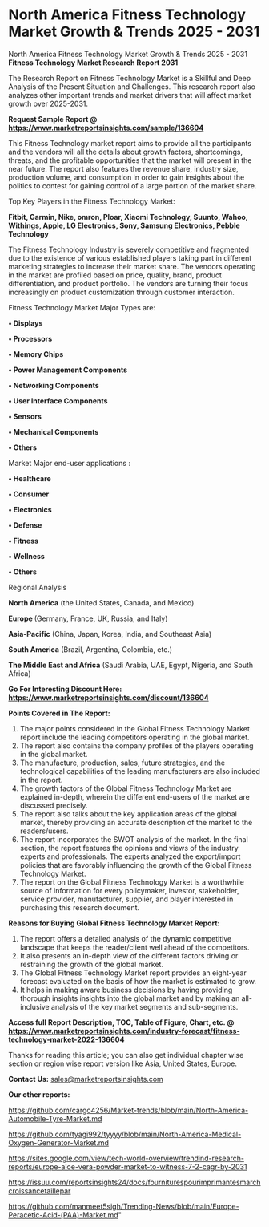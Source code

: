 # North America Fitness Technology Market Growth & Trends 2025 - 2031
North America Fitness Technology Market Growth & Trends 2025 - 2031
<strong>Fitness Technology Market Research Report 2031</strong>

The Research Report on Fitness Technology Market is a Skillful and Deep Analysis of the Present Situation and Challenges. This research report also analyzes other important trends and market drivers that will affect market growth over 2025-2031.

<strong>Request Sample Report @ <a href=https://www.marketreportsinsights.com/sample/136604>https://www.marketreportsinsights.com/sample/136604</a></strong>

This Fitness Technology market report aims to provide all the participants and the vendors will all the details about growth factors, shortcomings, threats, and the profitable opportunities that the market will present in the near future. The report also features the revenue share, industry size, production volume, and consumption in order to gain insights about the politics to contest for gaining control of a large portion of the market share.

Top Key Players in the Fitness Technology Market:

<strong>Fitbit, Garmin, Nike, omron, Ploar, Xiaomi Technology, Suunto, Wahoo, Withings, Apple, LG Electronics, Sony, Samsung Electronics, Pebble Technology</strong>

The Fitness Technology Industry is severely competitive and fragmented due to the existence of various established players taking part in different marketing strategies to increase their market share. The vendors operating in the market are profiled based on price, quality, brand, product differentiation, and product portfolio. The vendors are turning their focus increasingly on product customization through customer interaction.

Fitness Technology Market Major Types are:

<strong>• Displays

• Processors

• Memory Chips

• Power Management Components

• Networking Components

• User Interface Components

• Sensors

• Mechanical Components

• Others</strong>

Market Major end-user applications :

<strong>• Healthcare

• Consumer

• Electronics

• Defense

• Fitness

• Wellness

• Others</strong>

Regional Analysis

</u><strong><b>North America</b></strong> (the United States, Canada, and Mexico)

<strong><b>Europe </b></strong>(Germany, France, UK, Russia, and Italy)

<strong><b>Asia-Pacific</b></strong> (China, Japan, Korea, India, and Southeast Asia)

<strong><b>South America</b></strong> (Brazil, Argentina, Colombia, etc.)

<strong><b>The Middle East and Africa</b></strong> (Saudi Arabia, UAE, Egypt, Nigeria, and South Africa)

<strong>Go For Interesting Discount Here: <a href=https://www.marketreportsinsights.com/discount/136604>https://www.marketreportsinsights.com/discount/136604</a></strong>

<strong>Points Covered in The Report:</strong>
<ol>
  <li>The major points considered in the Global Fitness Technology Market report include the leading competitors operating in the global market.</li>
  <li>The report also contains the company profiles of the players operating in the global market.</li>
  <li>The manufacture, production, sales, future strategies, and the technological capabilities of the leading manufacturers are also included in the report.</li>
  <li>The growth factors of the Global Fitness Technology Market are explained in-depth, wherein the different end-users of the market are discussed precisely.</li>
  <li>The report also talks about the key application areas of the global market, thereby providing an accurate description of the market to the readers/users.</li>
  <li>The report incorporates the SWOT analysis of the market. In the final section, the report features the opinions and views of the industry experts and professionals. The experts analyzed the export/import policies that are favorably influencing the growth of the Global Fitness Technology Market.</li>
  <li>The report on the Global Fitness Technology Market is a worthwhile source of information for every policymaker, investor, stakeholder, service provider, manufacturer, supplier, and player interested in purchasing this research document.</li>
</ol>
<strong>Reasons for Buying Global Fitness Technology Market Report:</strong>

<ol>
  <li>The report offers a detailed analysis of the dynamic competitive landscape that keeps the reader/client well ahead of the competitors.</li>
  <li>It also presents an in-depth view of the different factors driving or restraining the growth of the global market.</li>
  <li>The Global Fitness Technology Market report provides an eight-year forecast evaluated on the basis of how the market is estimated to grow.</li>
  <li>It helps in making aware business decisions by having providing thorough insights insights into the global market and by making an all-inclusive analysis of the key market segments and sub-segments.</li>
</ol>
<strong>Access full Report Description, TOC, Table of Figure, Chart, etc. @ <a href=https://www.marketreportsinsights.com/industry-forecast/fitness-technology-market-2022-136604>https://www.marketreportsinsights.com/industry-forecast/fitness-technology-market-2022-136604</a></strong>


Thanks for reading this article; you can also get individual chapter wise section or region wise report version like Asia, United States, Europe.

<strong>Contact Us:</strong>
sales@marketreportsinsights.com

<strong>Our other reports:</strong>

<a href=https://github.com/cargo4256/Market-trends/blob/main/North-America-Automobile-Tyre-Market.md>https://github.com/cargo4256/Market-trends/blob/main/North-America-Automobile-Tyre-Market.md</a>

<a href=https://github.com/tyagi992/tyyyy/blob/main/North-America-Medical-Oxygen-Generator-Market.md>https://github.com/tyagi992/tyyyy/blob/main/North-America-Medical-Oxygen-Generator-Market.md</a>

<a href=https://sites.google.com/view/tech-world-overview/trendind-research-reports/europe-aloe-vera-powder-market-to-witness-7-2-cagr-by-2031>https://sites.google.com/view/tech-world-overview/trendind-research-reports/europe-aloe-vera-powder-market-to-witness-7-2-cagr-by-2031</a>

<a href=https://issuu.com/reportsinsights24/docs/fourniturespourimprimantesmarchcroissancetaillepar>https://issuu.com/reportsinsights24/docs/fourniturespourimprimantesmarchcroissancetaillepar</a>

<a href=https://github.com/manmeet5sigh/Trending-News/blob/main/Europe-Peracetic-Acid-(PAA)-Market.md>https://github.com/manmeet5sigh/Trending-News/blob/main/Europe-Peracetic-Acid-(PAA)-Market.md</a>"

